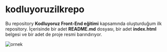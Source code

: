 # kodluyoruzilkrepo
Bu repository **Kodluyoruz Front-End eğitimi** kapsamında oluşturduğum ilk repository. İçerisinde bir adet **README.md** dosyası, bir adet **index.html** belgesi ve bir adet de proje resmi barındırıyor.

![ornek](https://picsum.photos/seed/picsum/200/300)


